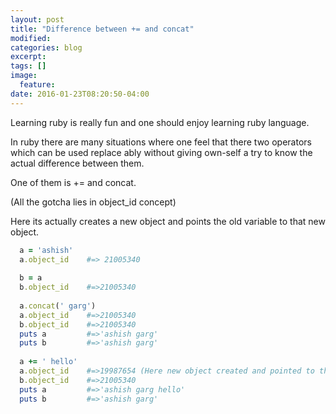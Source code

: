 ```yaml
---
layout: post
title: "Difference between += and concat"
modified:
categories: blog
excerpt:
tags: []
image:
  feature:
date: 2016-01-23T08:20:50-04:00
---
```


Learning ruby is really fun and one should enjoy learning ruby language.

In ruby there are many situations where one feel that there two operators which can be used replace ably without giving 
own-self a try to know the actual difference between them. 

One of them is += and concat.

(All the gotcha lies in object_id concept) 

Here its actually creates a new object and points the old variable to that new object. 

```ruby
  a = 'ashish'
  a.object_id    #=> 21005340
  
  b = a
  b.object_id    #=>21005340
  
  a.concat(' garg') 
  a.object_id    #=>21005340
  b.object_id    #=>21005340
  puts a         #=>'ashish garg'
  puts b         #=>'ashish garg' 
  
  a += ' hello'
  a.object_id    #=>19987654 (Here new object created and pointed to that variable.)
  b.object_id    #=>21005340
  puts a         #=>'ashish garg hello'
  puts b         #=>'ashish garg' 
```
